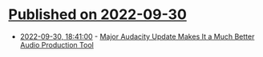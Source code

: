 # [Published on 2022-09-30](index.md)

* [2022-09-30, 18:41:00](https://soylentnews.org/article.pl?sid=22/09/30/1143244&from=rss) - [Major Audacity Update Makes It a Much Better Audio Production Tool](https://soylentnews.org/article.pl?sid=22/09/30/1143244&from=rss)
